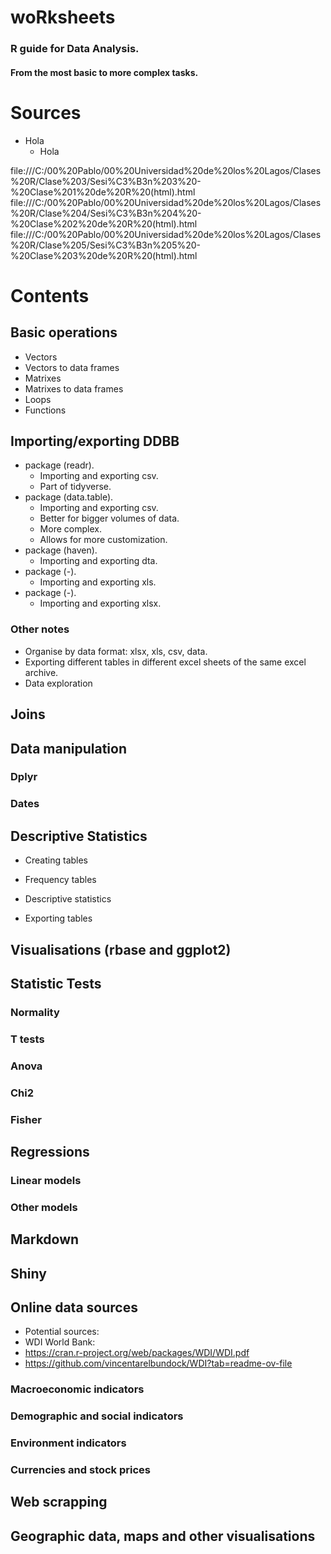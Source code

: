 # woRksheets
### R guide for Data Analysis.
#### From the most basic to more complex tasks.

# Sources
* Hola
  * Hola


file:///C:/00%20Pablo/00%20Universidad%20de%20los%20Lagos/Clases%20R/Clase%203/Sesi%C3%B3n%203%20-%20Clase%201%20de%20R%20(html).html
file:///C:/00%20Pablo/00%20Universidad%20de%20los%20Lagos/Clases%20R/Clase%204/Sesi%C3%B3n%204%20-%20Clase%202%20de%20R%20(html).html
file:///C:/00%20Pablo/00%20Universidad%20de%20los%20Lagos/Clases%20R/Clase%205/Sesi%C3%B3n%205%20-%20Clase%203%20de%20R%20(html).html

# Contents

## Basic operations
* Vectors
* Vectors to data frames
* Matrixes
* Matrixes to data frames
* Loops
* Functions

## Importing/exporting DDBB
* package (readr).
  * Importing and exporting csv.
  * Part of tidyverse.
* package (data.table).
  * Importing and exporting csv.
  * Better for bigger volumes of data.
  * More complex.
  * Allows for more customization.
* package (haven).
  * Importing and exporting dta.
* package (-).
  * Importing and exporting xls.
* package (-).
  * Importing and exporting xlsx.
### Other notes
* Organise by data format: xlsx, xls, csv, data.
* Exporting different tables in different excel sheets of the same excel archive.
* Data exploration

## Joins

## Data manipulation
### Dplyr
### Dates

## Descriptive Statistics
* Creating tables
 * Frequency tables
 * Descriptive statistics

* Exporting tables

## Visualisations (rbase and ggplot2)

## Statistic Tests
### Normality
### T tests
### Anova
### Chi2
### Fisher

## Regressions
### Linear models
### Other models

## Markdown

## Shiny

## Online data sources
* Potential sources:
 * WDI World Bank:
  * https://cran.r-project.org/web/packages/WDI/WDI.pdf
  * https://github.com/vincentarelbundock/WDI?tab=readme-ov-file

### Macroeconomic indicators
### Demographic and social indicators
### Environment indicators
### Currencies and stock prices


## Web scrapping

## Geographic data, maps and other visualisations

## 
## 
## 



